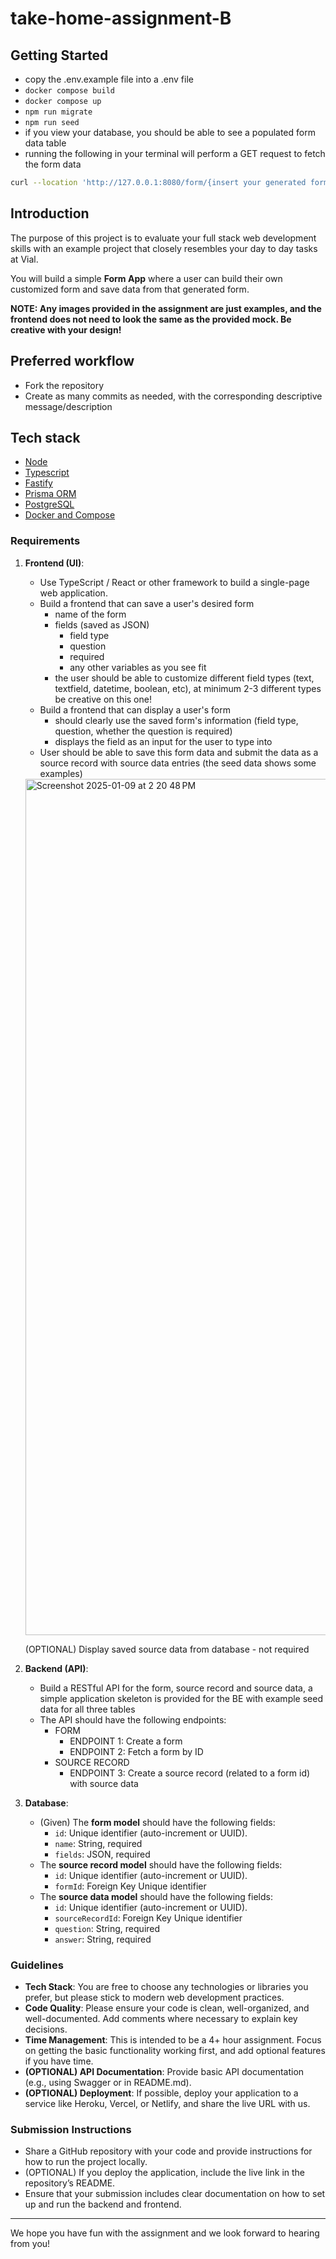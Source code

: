 # take-home-assignment-B

## Getting Started
- copy the .env.example file into a .env file
- `docker compose build`
- `docker compose up`
- `npm run migrate`
- `npm run seed`
- if you view your database, you should be able to see a populated form data table
- running the following in your terminal will perform a GET request to fetch the form data
```bash
curl --location 'http://127.0.0.1:8080/form/{insert your generated form id here}' --header 'Content-Type: application/json'
```

## Introduction
The purpose of this project is to evaluate your full stack web development skills with an example project that closely resembles your day to day tasks at Vial. 

You will build a simple **Form App** where a user can build their own customized form and save data from that generated form.

**NOTE: Any images provided in the assignment are just examples, and the frontend does not need to look the same as the provided mock. Be creative with your design!**

## Preferred workflow
* Fork the repository
* Create as many commits as needed, with the corresponding descriptive message/description

## Tech stack
* [Node](https://nodejs.org/en/)
* [Typescript](www.google.com)
* [Fastify](https://www.fastify.io/)
* [Prisma ORM](https://www.prisma.io/)
* [PostgreSQL](https://www.postgresql.org/)
* [Docker and Compose](https://www.docker.com/)

### Requirements

1. **Frontend (UI)**:
    - Use TypeScript / React or other framework to build a single-page web application.
    - Build a frontend that can save a user's desired form
        - name of the form
        - fields (saved as JSON)
            - field type
            - question
            - required
            - any other variables as you see fit
        - the user should be able to customize different field types (text, textfield, datetime, boolean, etc), at minimum 2-3 different types be creative on this one!
    - Build a frontend that can display a user's form
        - should clearly use the saved form's information (field type, question, whether the question is required)
        - displays the field as an input for the user to type into
    - User should be able to save this form data and submit the data as a source record with source data entries (the seed data shows some examples)
  
    <img width="1370" alt="Screenshot 2025-01-09 at 2 20 48 PM" src="https://github.com/user-attachments/assets/5ca4d425-bd0b-44a0-bc06-8a519c1e3de3" />

    (OPTIONAL) Display saved source data from database - not required
2. **Backend (API)**:
    - Build a RESTful API for the form, source record and source data, a simple application skeleton is provided for the BE with example seed data for all three tables
    - The API should have the following endpoints:
        - FORM
            - ENDPOINT 1: Create a form
            - ENDPOINT 2: Fetch a form by ID
        - SOURCE RECORD
            - ENDPOINT 3: Create a source record (related to a form id) with source data
3. **Database**:
    - (Given) The **form model** should have the following fields:
      - `id`: Unique identifier (auto-increment or UUID).
      - `name`: String, required
      - `fields`: JSON, required
    - The **source record model** should have the following fields:
        - `id`: Unique identifier (auto-increment or UUID).
        - `formId`: Foreign Key Unique identifier
    - The **source data model** should have the following fields:
        - `id`: Unique identifier (auto-increment or UUID).
        - `sourceRecordId`: Foreign Key Unique identifier
        - `question`: String, required
        - `answer`: String, required

### Guidelines

- **Tech Stack**: You are free to choose any technologies or libraries you prefer, but please stick to modern web development practices.
- **Code Quality**: Please ensure your code is clean, well-organized, and well-documented. Add comments where necessary to explain key decisions.
- **Time Management**: This is intended to be a 4+ hour assignment. Focus on getting the basic functionality working first, and add optional features if you have time.
- **(OPTIONAL) API Documentation**: Provide basic API documentation (e.g., using Swagger or in README.md).
- **(OPTIONAL) Deployment**: If possible, deploy your application to a service like Heroku, Vercel, or Netlify, and share the live URL with us.

### Submission Instructions

- Share a GitHub repository with your code and provide instructions for how to run the project locally.
- (OPTIONAL) If you deploy the application, include the live link in the repository’s README.
- Ensure that your submission includes clear documentation on how to set up and run the backend and frontend.

---

We hope you have fun with the assignment and we look forward to hearing from you!
